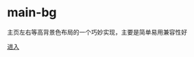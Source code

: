 # main-bg
主页左右等高背景色布局的一个巧妙实现，主要是简单易用兼容性好

[进入](https://liyongleihf2006.github.io/main-bg/index.html)